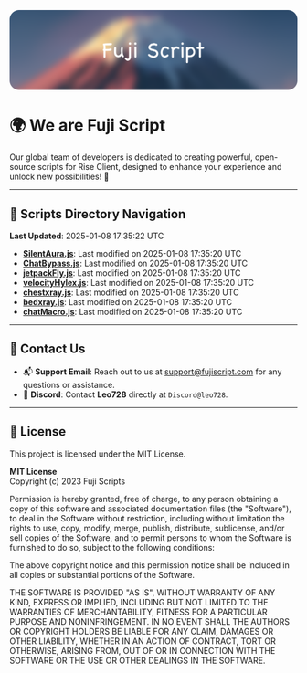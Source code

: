 ![Banner](.github/b.webp)

# 🌍 **We are Fuji Script**

Our global team of developers is dedicated to creating powerful, open-source scripts for Rise Client, designed to enhance your experience and unlock new possibilities! 🌟

---
<!-- SCRIPTS_NAVIGATION_START -->
## 📂 **Scripts Directory Navigation**

**Last Updated**: 2025-01-08 17:35:22 UTC

- **[SilentAura.js](scripts/SilentAura.js)**: Last modified on 2025-01-08 17:35:20 UTC
- **[ChatBypass.js](scripts/ChatBypass.js)**: Last modified on 2025-01-08 17:35:20 UTC
- **[jetpackFly.js](scripts/jetpackFly.js)**: Last modified on 2025-01-08 17:35:20 UTC
- **[velocityHylex.js](scripts/velocityHylex.js)**: Last modified on 2025-01-08 17:35:20 UTC
- **[chestxray.js](scripts/chestxray.js)**: Last modified on 2025-01-08 17:35:20 UTC
- **[bedxray.js](scripts/bedxray.js)**: Last modified on 2025-01-08 17:35:20 UTC
- **[chatMacro.js](scripts/chatMacro.js)**: Last modified on 2025-01-08 17:35:20 UTC

<!-- SCRIPTS_NAVIGATION_END -->

---

## 💬 **Contact Us**  
- 📬 **Support Email**: Reach out to us at [support@fujiscript.com](mailto:support@fujiscript.com) for any questions or assistance.  
- 💬 **Discord**: Contact **Leo728** directly at `Discord@leo728`.

---

## 📜 **License**

This project is licensed under the MIT License.  

**MIT License**  
Copyright (c) 2023 Fuji Scripts  

Permission is hereby granted, free of charge, to any person obtaining a copy of this software and associated documentation files (the "Software"), to deal in the Software without restriction, including without limitation the rights to use, copy, modify, merge, publish, distribute, sublicense, and/or sell copies of the Software, and to permit persons to whom the Software is furnished to do so, subject to the following conditions:  

The above copyright notice and this permission notice shall be included in all copies or substantial portions of the Software.  

THE SOFTWARE IS PROVIDED "AS IS", WITHOUT WARRANTY OF ANY KIND, EXPRESS OR IMPLIED, INCLUDING BUT NOT LIMITED TO THE WARRANTIES OF MERCHANTABILITY, FITNESS FOR A PARTICULAR PURPOSE AND NONINFRINGEMENT. IN NO EVENT SHALL THE AUTHORS OR COPYRIGHT HOLDERS BE LIABLE FOR ANY CLAIM, DAMAGES OR OTHER LIABILITY, WHETHER IN AN ACTION OF CONTRACT, TORT OR OTHERWISE, ARISING FROM, OUT OF OR IN CONNECTION WITH THE SOFTWARE OR THE USE OR OTHER DEALINGS IN THE SOFTWARE.  

